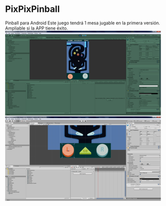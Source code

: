 # PixPixPinball
Pinball para Android
Este juego tendrá 1 mesa jugable en la primera versión. Ampliable si la APP tiene éxito.
![Imagen de muestra 01](https://github.com/Nevercreature/PixPixPinball/blob/master/Imagenes_muestra/Muestra001Pinball.PNG)
![Imagen de muestra 02](https://github.com/Nevercreature/PixPixPinball/blob/master/Imagenes_muestra/Muestra002Pinball.PNG)
